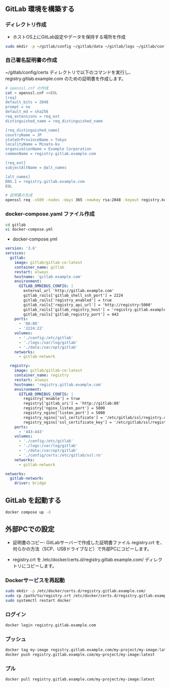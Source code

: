 

## GitLab 環境を構築する


### ディレクトリ作成

- ホストOS上にGitLab設定やデータを保持する場所を作成

```bash
sudo mkdir -p ~/gitlab/config ~/gitlab/data ~/gitlab/logs ~/gitlab/config/certs
```

### 自己署名証明書の作成

~/gitlab/config/certs ディレクトリで以下のコマンドを実行し、registry.gitlab.example.com のための証明書を作成します。

```bash
# openssl.cnf の作成
cat > openssl.cnf <<EOL
[req]
default_bits = 2048
prompt = no
default_md = sha256
req_extensions = req_ext
distinguished_name = req_distinguished_name

[req_distinguished_name]
countryName = JP
stateOrProvinceName = Tokyo
localityName = Minato-ku
organizationName = Example Corporation
commonName = registry.gitlab.example.com

[req_ext]
subjectAltName = @alt_names

[alt_names]
DNS.1 = registry.gitlab.example.com
EOL

# 証明書の生成
openssl req -x509 -nodes -days 365 -newkey rsa:2048 -keyout registry.key -out registry.crt -config openssl.cnf
```

### docker-compose.yaml ファイル作成

```bash
cd gitlab
vi docker-compose.yml 
```

- docker-compose.yml

```yaml
version: '3.6'
services:
  gitlab:
    image: gitlab/gitlab-ce:latest
    container_name: gitlab
    restart: always
    hostname: 'gitlab.example.com'
    environment:
      GITLAB_OMNIBUS_CONFIG: |
        external_url 'http://gitlab.example.com'
        gitlab_rails['gitlab_shell_ssh_port'] = 2224
        gitlab_rails['registry_enabled'] = true
        gitlab_rails['registry_api_url'] = 'http://registry:5000'
        gitlab_rails['gitlab_registry_host'] = 'registry.gitlab.example.com'
        gitlab_rails['gitlab_registry_port'] = 443
    ports:
      - '80:80'
      - '2224:22'
    volumes:
      - './config:/etc/gitlab'
      - './logs:/var/log/gitlab'
      - './data:/var/opt/gitlab'
    networks:
      - gitlab-network

  registry:
    image: gitlab/gitlab-ce:latest
    container_name: registry
    restart: always
    hostname: 'registry.gitlab.example.com'
    environment:
      GITLAB_OMNIBUS_CONFIG: |
        registry['enable'] = true
        registry['gitlab_uri'] = 'http://gitlab:80'
        registry['nginx_listen_port'] = 5000
        registry_nginx['listen_port'] = 5000
        registry_nginx['ssl_certificate'] = '/etc/gitlab/ssl/registry.crt'
        registry_nginx['ssl_certificate_key'] = '/etc/gitlab/ssl/registry.key'
    ports:
      - '443:443'
    volumes:
      - './config:/etc/gitlab'
      - './logs:/var/log/gitlab'
      - './data:/var/opt/gitlab'
      - './config/certs:/etc/gitlab/ssl:ro'
    networks:
      - gitlab-network

networks:
  gitlab-network:
    driver: bridge
```


## GitLab を起動する

```bash
docker compose up -d
```

## 外部PCでの設定

- 証明書のコピー:
GitLabサーバーで作成した証明書ファイル registry.crt を、何らかの方法（SCP、USBドライブなど）で外部PCにコピーします。

- registry.crt を /etc/docker/certs.d/registry.gitlab.example.com/ ディレクトリにコピーします。

### Dockerサービスを再起動

```bash
sudo mkdir -p /etc/docker/certs.d/registry.gitlab.example.com/
sudo cp /path/to/registry.crt /etc/docker/certs.d/registry.gitlab.example.com/
sudo systemctl restart docker
```

### ログイン

```bash
docker login registry.gitlab.example.com
```

### プッシュ

```bash
docker tag my-image registry.gitlab.example.com/my-project/my-image:latest
docker push registry.gitlab.example.com/my-project/my-image:latest
```

### プル

```bash
docker pull registry.gitlab.example.com/my-project/my-image:latest
```